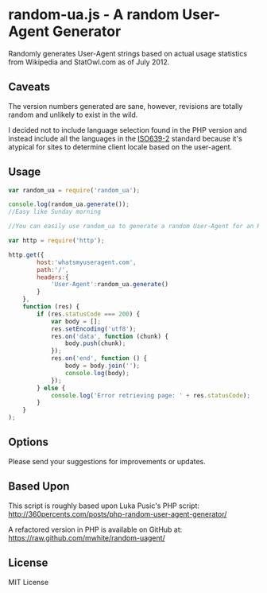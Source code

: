random-ua.js - A random User-Agent Generator
============================================
Randomly generates User-Agent strings based on actual usage statistics from Wikipedia and StatOwl.com as of July 2012.

Caveats
-------
The version numbers generated are sane, however, revisions are totally random and unlikely to exist in the wild.

I decided not to include language selection found in the PHP version and instead include all the languages in the
[ISO639-2](http://www.loc.gov/standards/iso639-2/) standard because it's atypical for sites to determine client locale based on the user-agent.

Usage
-----
```js
var random_ua = require('random_ua');

console.log(random_ua.generate());
//Easy like Sunday morning

//You can easily use random_ua to generate a random User-Agent for an HTTP request:

var http = require('http');

http.get({
        host:'whatsmyuseragent.com',
        path:'/',
        headers:{
            'User-Agent':random_ua.generate()
        }
    },
    function (res) {
        if (res.statusCode === 200) {
            var body = [];
            res.setEncoding('utf8');
            res.on('data', function (chunk) {
                body.push(chunk);
            });
            res.on('end', function () {
                body = body.join('');
                console.log(body);
            });
        } else {
            console.log('Error retrieving page: ' + res.statusCode);
        }
    }
);
````

Options
-------
Please send your suggestions for improvements or updates.

Based Upon
----------
This script is roughly based upon Luka Pusic's PHP script: http://360percents.com/posts/php-random-user-agent-generator/

A refactored version in PHP is available on GitHub at:
https://raw.github.com/mwhite/random-uagent/

License
-------
MIT License
